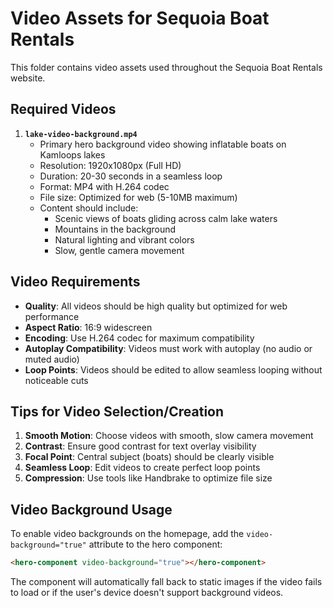 # Video Assets for Sequoia Boat Rentals

This folder contains video assets used throughout the Sequoia Boat Rentals website.

## Required Videos

1. **`lake-video-background.mp4`**
   - Primary hero background video showing inflatable boats on Kamloops lakes
   - Resolution: 1920x1080px (Full HD)
   - Duration: 20-30 seconds in a seamless loop
   - Format: MP4 with H.264 codec
   - File size: Optimized for web (5-10MB maximum)
   - Content should include:
     - Scenic views of boats gliding across calm lake waters
     - Mountains in the background
     - Natural lighting and vibrant colors
     - Slow, gentle camera movement

## Video Requirements

- **Quality**: All videos should be high quality but optimized for web performance
- **Aspect Ratio**: 16:9 widescreen
- **Encoding**: Use H.264 codec for maximum compatibility
- **Autoplay Compatibility**: Videos must work with autoplay (no audio or muted audio)
- **Loop Points**: Videos should be edited to allow seamless looping without noticeable cuts

## Tips for Video Selection/Creation

1. **Smooth Motion**: Choose videos with smooth, slow camera movement
2. **Contrast**: Ensure good contrast for text overlay visibility
3. **Focal Point**: Central subject (boats) should be clearly visible
4. **Seamless Loop**: Edit videos to create perfect loop points
5. **Compression**: Use tools like Handbrake to optimize file size

## Video Background Usage

To enable video backgrounds on the homepage, add the `video-background="true"` attribute to the hero component:

```html
<hero-component video-background="true"></hero-component>
```

The component will automatically fall back to static images if the video fails to load or if the user's device doesn't support background videos. 